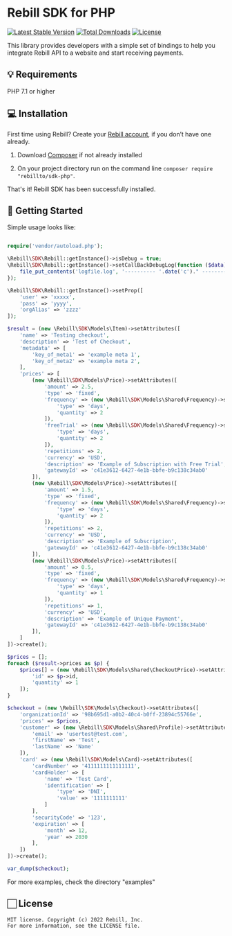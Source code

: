 # Rebill SDK for PHP

[![Latest Stable Version](https://poser.pugx.org/rebillto/sdk-php/v/stable)](https://packagist.org/packages/rebillto/sdk-php)
[![Total Downloads](https://poser.pugx.org/rebillto/sdk-php/downloads)](https://packagist.org/packages/rebillto/sdk-php)
[![License](https://poser.pugx.org/rebillto/sdk-php/license)](https://packagist.org/packages/rebillto/sdk-php)

This library provides developers with a simple set of bindings to help you integrate Rebill API to a website and start receiving payments.

## 💡 Requirements

PHP 7.1 or higher

## 💻 Installation 

First time using Rebill? Create your [Rebill account](https://www.rebill.to), if you don’t have one already.

1. Download [Composer](https://getcomposer.org/doc/00-intro.md) if not already installed

2. On your project directory run on the command line
`composer require "rebillto/sdk-php"`.

That's it! Rebill SDK has been successfully installed.

## 🌟 Getting Started
  
  Simple usage looks like:
  
```php

require('vendor/autoload.php');

\Rebill\SDK\Rebill::getInstance()->isDebug = true;
\Rebill\SDK\Rebill::getInstance()->setCallBackDebugLog(function ($data) {
    file_put_contents('logfile.log', '---------- '.date('c')." -------------- \n$data\n\n", FILE_APPEND | LOCK_EX);
});

\Rebill\SDK\Rebill::getInstance()->setProp([
    'user' => 'xxxxx',
    'pass' => 'yyyy',
    'orgAlias' => 'zzzz'
]);

$result = (new \Rebill\SDK\Models\Item)->setAttributes([
    'name' => 'Testing checkout',
    'description' => 'Test of Checkout',
    'metadata' => [
        'key_of_meta1' => 'example meta 1',
        'key_of_meta2' => 'example meta 2',
    ],
    'prices' => [
        (new \Rebill\SDK\Models\Price)->setAttributes([
            'amount' => 2.5,
            'type' => 'fixed',
            'frequency' => (new \Rebill\SDK\Models\Shared\Frequency)->setAttributes([
                'type' => 'days',
                'quantity' => 2
            ]),
            'freeTrial' => (new \Rebill\SDK\Models\Shared\Frequency)->setAttributes([
                'type' => 'days',
                'quantity' => 2
            ]),
            'repetitions' => 2,
            'currency' => 'USD',
            'description' => 'Example of Subscription with Free Trial',
            'gatewayId' => 'c41e3612-6427-4e1b-bbfe-b9c138c34ab0'
        ]),
        (new \Rebill\SDK\Models\Price)->setAttributes([
            'amount' => 1.5,
            'type' => 'fixed',
            'frequency' => (new \Rebill\SDK\Models\Shared\Frequency)->setAttributes([
                'type' => 'days',
                'quantity' => 2
            ]),
            'repetitions' => 2,
            'currency' => 'USD',
            'description' => 'Example of Subscription',
            'gatewayId' => 'c41e3612-6427-4e1b-bbfe-b9c138c34ab0'
        ]),
        (new \Rebill\SDK\Models\Price)->setAttributes([
            'amount' => 0.5,
            'type' => 'fixed',
            'frequency' => (new \Rebill\SDK\Models\Shared\Frequency)->setAttributes([
                'type' => 'days',
                'quantity' => 1
            ]),
            'repetitions' => 1,
            'currency' => 'USD',
            'description' => 'Example of Unique Payment',
            'gatewayId' => 'c41e3612-6427-4e1b-bbfe-b9c138c34ab0'
        ]),
    ]
])->create();

$prices = [];
foreach ($result->prices as $p) {
    $prices[] = (new \Rebill\SDK\Models\Shared\CheckoutPrice)->setAttributes([
        'id' => $p->id,
        'quantity' => 1
    ]);
}

$checkout = (new \Rebill\SDK\Models\Checkout)->setAttributes([
    'organizationId' => '98b695d1-a0b2-40c4-b0ff-23894c55766e',
    'prices' => $prices,
    'customer' => (new \Rebill\SDK\Models\Shared\Profile)->setAttributes([
        'email' => 'usertest@test.com',
        'firstName' => 'Test',
        'lastName' => 'Name'
    ]),
    'card' => (new \Rebill\SDK\Models\Card)->setAttributes([
        'cardNumber' => '4111111111111111',
        'cardHolder' => [
            'name' => 'Test Card',
            'identification' => [
                'type' => 'DNI',
                'value' => '1111111111'
            ]
        ],
        'securityCode' => '123',
        'expiration' => [
            'month' => 12,
            'year' => 2030
        ],
    ])
])->create();

var_dump($checkout);

```

For more examples, check the directory "examples"

## 🏻 License 

```
MIT license. Copyright (c) 2022 Rebill, Inc.
For more information, see the LICENSE file.
```
